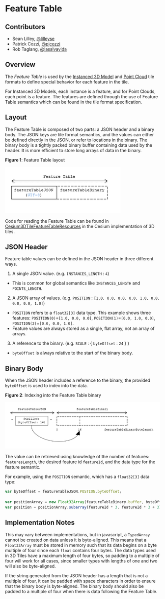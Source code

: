 # Feature Table

## Contributors

* Sean Lilley, [@lilleyse](https://twitter.com/lilleyse)
* Patrick Cozzi, [@pjcozzi](https://twitter.com/pjcozzi)
* Rob Taglang, [@lasalvavida](https://github.com/lasalvavida)

## Overview

The _Feature Table_ is used by the [Instanced 3D Model](../Instanced3DModel) and [Point Cloud](../Points) tile formats to define special behavior for each feature in the tile.

For Instanced 3D Models, each instance is a feature, and for Point Clouds, each point is a feature. The features are defined through the use of Feature Table semantics which can be found in the tile format specification.

## Layout

The Feature Table is composed of two parts: a JSON header and a binary body. The JSON keys are tile format semantics, and the values can either be defined directly in the JSON, or refer to locations in the binary.
The binary body is a tightly packed binary buffer containing data used by the header. It is more efficient to store long arrays of data in the binary.

**Figure 1**: Feature Table layout

![feature table layout](figures/feature-table-layout.png)

Code for reading the Feature Table can be found in [Cesium3DTileFeatureTableResources](https://github.com/AnalyticalGraphicsInc/cesium/blob/3d-tiles/Source/Scene/Cesium3DTileFeatureTableResources.js) in the Cesium implementation of 3D tiles.

## JSON Header

Feature table values can be defined in the JSON header in three different ways.

1. A single JSON value. (e.g. `INSTANCES_LENGTH` : `4`)
  * This is common for global semantics like `INSTANCES_LENGTH` and `POINTS_LENGTH`.
2. A JSON array of values. (e.g. `POSITION` : `[1.0, 0.0, 0.0, 0.0, 1.0, 0.0, 0.0, 0.0, 1.0]`)
  * `POSITION` refers to a `float32[3]` data type. This example shows three features: `POSITION(0)`=`[1.0, 0.0, 0.0]`, `POSITION(1)`=`[0.0, 1.0, 0.0]`, `POSITION(2)`=`[0.0, 0.0, 1.0]`.
  * Feature values are always stored as a single, flat array, not an array of arrays.
3. A reference to the binary. (e.g. `SCALE` : { `byteOffset` : `24` } )
  * `byteOffset` is always relative to the start of the binary body.

## Binary Body

When the JSON header includes a reference to the binary, the provided `byteOffset` is used to index into the data. 

**Figure 2**: Indexing into the Feature Table binary

![feature table binary index](figures/feature-table-binary-index.png)

The value can be retrieved using knowledge of the number of features: `featuresLength`, the desired feature id `featureId`, and the data type for the feature semantic.

For example, using the `POSITION` semantic, which has a `float32[3]` data type:

```javascript
var byteOffset = featureTableJSON.POSTION.byteOffset;

var positionArray = new Float32Array(featureTableBinary.buffer, byteOffset, featuresLength * 3); // There are three components for each POSITION feature.
var position = positionArray.subarray(featureId * 3, featureId * 3 + 3); // Using subarray creates a view into the array data, and not a new array, which is better for performance.
```

## Implementation Notes

This may vary between implementations, but in javascript, a `TypedArray` cannot be created on data unless it is byte-aligned.
This means that a `Float32Array` must be stored in memory such that its data begins on a byte multiple of four since each `float` contains four bytes.
The data types used in 3D Tiles have a maximum length of four bytes, so padding to a multiple of four will work for all cases, since smaller types with lengths of one and two will also be byte-aligned.

If the string generated from the JSON header has a length that is not a multiple of four, it can be padded with space characters in order to ensure that the binary body is byte-aligned.
The binary body should also be padded to a multiple of four when there is data following the Feature Table.
